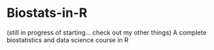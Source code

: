 # Biostats-in-R
(still in progress of starting... check out my other things)
A complete biostatistics and data science course in R
